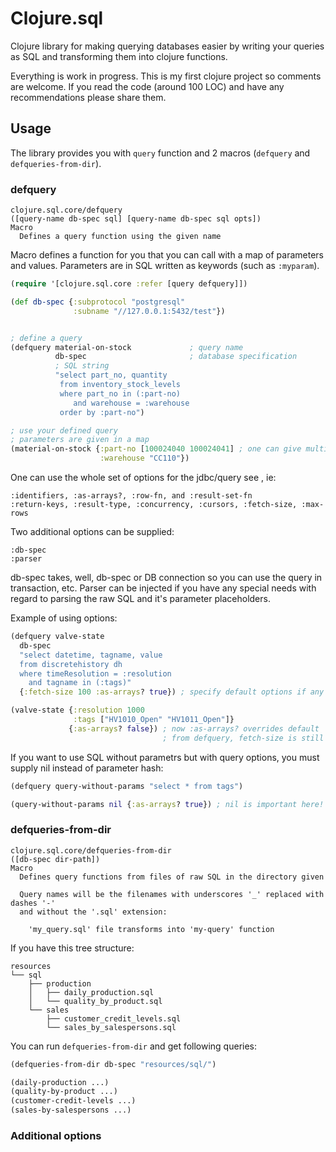 # Clojure.sql

Clojure library for making querying databases easier by writing your queries as SQL
and transforming them into clojure functions.

Everything is work in progress. This is my first clojure project so comments
are welcome. If you read the code (around 100 LOC) and have any recommendations
please share them.

## Usage

The library provides you with `query` function and 2 macros
(`defquery` and `defqueries-from-dir`).

### defquery

    clojure.sql.core/defquery
    ([query-name db-spec sql] [query-name db-spec sql opts])
    Macro
      Defines a query function using the given name

Macro defines a function for you that you can call with a map of parameters and
values. Parameters are in SQL written as keywords (such as `:myparam`).

```clojure
(require '[clojure.sql.core :refer [query defquery]])

(def db-spec {:subprotocol "postgresql"
              :subname "//127.0.0.1:5432/test"})


; define a query
(defquery material-on-stock             ; query name
          db-spec                       ; database specification
          ; SQL string
          "select part_no, quantity     
           from inventory_stock_levels
           where part_no in (:part-no)  
              and warehouse = :warehouse
           order by :part-no")

; use your defined query
; parameters are given in a map
(material-on-stock {:part-no [100024040 100024041] ; one can give multiple values
                    :warehouse "CC110"})
```

One can use the whole set of options for the jdbc/query see [](http://clojure.github.io/java.jdbc/index.html#clojure.java.jdbc/query), ie:

    :identifiers, :as-arrays?, :row-fn, and :result-set-fn
    :return-keys, :result-type, :concurrency, :cursors, :fetch-size, :max-rows

Two additional options can be supplied:

    :db-spec
    :parser

db-spec takes, well, db-spec or DB connection so you can use the query in
transaction, etc. Parser can be injected if you have any special needs with
regard to parsing the raw SQL and it's parameter placeholders.

Example of using options:

```clojure
(defquery valve-state
  db-spec
  "select datetime, tagname, value
  from discretehistory dh
  where timeResolution = :resolution
    and tagname in (:tags)"
  {:fetch-size 100 :as-arrays? true}) ; specify default options if any

(valve-state {:resolution 1000
              :tags ["HV1010_Open" "HV1011_Open"]}
             {:as-arrays? false}) ; now :as-arrays? overrides default
                                  ; from defquery, fetch-size is still 100
```

If you want to use SQL without parametrs but with query options, you must
supply nil instead of parameter hash:

```clojure
(defquery query-without-params "select * from tags")

(query-without-params nil {:as-arrays? true}) ; nil is important here!
```

### defqueries-from-dir

    clojure.sql.core/defqueries-from-dir
    ([db-spec dir-path])
    Macro
      Defines query functions from files of raw SQL in the directory given
      
      Query names will be the filenames with underscores '_' replaced with dashes '-'
      and without the '.sql' extension:
    
        'my_query.sql' file transforms into 'my-query' function


If you have this tree structure:

    resources
    └── sql
        ├── production
        │   ├── daily_production.sql
        │   └── quality_by_product.sql
        └── sales
            ├── customer_credit_levels.sql
            └── sales_by_salespersons.sql


You can run `defqueries-from-dir` and get following queries:

```clojure
(defqueries-from-dir db-spec "resources/sql/")

(daily-production ...)
(quality-by-product ...)
(customer-credit-levels ...)
(sales-by-salespersons ...)
```

### Additional options
